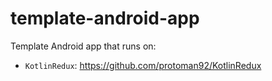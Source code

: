 # template-android-app

Template Android app that runs on:

- `KotlinRedux`: https://github.com/protoman92/KotlinRedux
